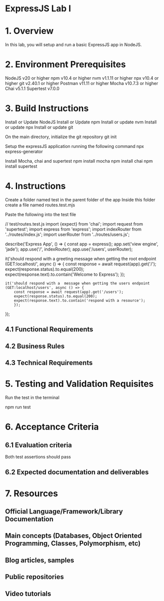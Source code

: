 # ExpressJS Lab I

# 1. Overview

In this lab, you will setup and run a basic ExpressJS app in NodeJS. 

# 2. Environment Prerequisites

NodeJS v20 or higher
npm v10.4 or higher
nvm v1.1.11 or higher
npx v10.4 or higher
git v2.40.1 or higher
Postman v11.11 or higher
Mocha v10.7.3 or higher
Chai v5.1.1
Supertest v7.0.0

# 3. Build Instructions

Install or Update NodeJS
Install or Update npm
Install or update nvm
Install or update npx
Install or update git

On the main directory, initialize the git repository
git init

Setup the expressJS application running the following command
npx express-generator

Install Mocha, chai and supertest
npm install mocha
npm install chai
npm install supertest

# 4. Instructions

Create a folder named test in the parent folder of the app
Inside this folder create a file named routes.test.mjs

Paste the following into the test file

// test/routes.test.js
import {expect} from 'chai';
import request from 'supertest';
import express from 'express';
import indexRouter from '../routes/index.js';
import userRouter from '../routes/users.js';

describe('Express App', () => {
  const app = express();
  app.set('view engine', 'jade');
  app.use('/', indexRouter);
  app.use('/users', userRouter);

  it('should respond with a greeting message when getting the root endpoint (GET:localhost/', async () => {
    const response = await request(app).get('/');
    expect(response.status).to.equal(200);
    expect(response.text).to.contain('Welcome to Express');
    });

    it('should respond with a  message when getting the users endpoint (GET:localhost/users', async () => {
        const response = await request(app).get('/users');
        expect(response.status).to.equal(200);
        expect(response.text).to.contain('respond with a resource');
        });
});


## 4.1 Functional Requirements
## 4.2 Business Rules
## 4.3 Technical Requirements

# 5. Testing and Validation Requisites

Run the test in the terminal

npm run test

# 6. Acceptance Criteria

## 6.1 Evaluation criteria

Both test assertions should pass

## 6.2 Expected documentation and deliverables

# 7. Resources

## Official Language/Framework/Library Documentation 
## Main concepts (Databases, Object Oriented Programming, Classes, Polymorphism, etc)
## Blog articles, samples
## Public repositories
## Video tutorials
